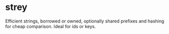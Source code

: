 # strey
Efficient strings, borrowed or owned, optionally shared prefixes and hashing for cheap comparison. Ideal for ids or keys.
